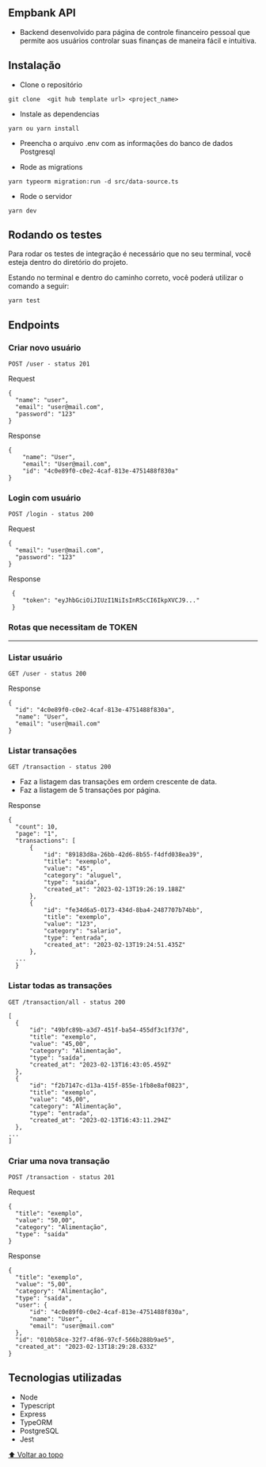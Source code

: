 ## Empbank API

- Backend desenvolvido para página de controle financeiro pessoal que permite aos usuários controlar suas finanças de maneira fácil e intuitiva.

## Instalação
- Clone o repositório
```
git clone  <git hub template url> <project_name>
```

- Instale as dependencias 
```
yarn ou yarn install
```

- Preencha o arquivo .env com as informações do banco de dados Postgresql

- Rode as migrations
```
yarn typeorm migration:run -d src/data-source.ts
```

- Rode o servidor
```
yarn dev
```

## **Rodando os testes** 

Para rodar os testes de integração é necessário que no seu terminal, você esteja dentro do diretório do projeto.

Estando no terminal e dentro do caminho correto, você poderá utilizar o comando a seguir:
````
yarn test
````

## Endpoints
### Criar novo usuário

`POST /user - status 201`

Request
  
  ```
  {
	"name": "user",
	"email": "user@mail.com",
	"password": "123"
}
  
  ```

Response
```
{
	"name": "User",
	"email": "User@mail.com",
	"id": "4c0e89f0-c0e2-4caf-813e-4751488f830a"
}
  ```
 
### Login com usuário
  `POST /login - status 200`

Request
  
  ```
  {
	"email": "user@mail.com",
	"password": "123"
}
  ```
Response
```
 {
	"token": "eyJhbGciOiJIUzI1NiIsInR5cCI6IkpXVCJ9..."
 }
  ```
  ### Rotas que necessitam de TOKEN
  ---------------------
  ### Listar usuário
  `GET /user - status 200`
  
  Response
  
  ```
 {
	"id": "4c0e89f0-c0e2-4caf-813e-4751488f830a",
	"name": "User",
	"email": "user@mail.com"
}
  
  ```

  ### Listar transações
  `GET /transaction - status 200`
  - Faz a listagem das transações em ordem crescente de data.
  - Faz a listagem de 5 transações por página.
  
  Response
  
  ```
  {
	"count": 10,
	"page": "1",
	"transactions": [
		{
			"id": "89183d8a-26bb-42d6-8b55-f4dfd038ea39",
			"title": "exemplo",
			"value": "45",
			"category": "aluguel",
			"type": "saida",
			"created_at": "2023-02-13T19:26:19.188Z"
		},
		{
			"id": "fe34d6a5-0173-434d-8ba4-2487707b74bb",
			"title": "exemplo",
			"value": "123",
			"category": "salario",
			"type": "entrada",
			"created_at": "2023-02-13T19:24:51.435Z"
		},
    ...
    }
  ```
  
  ### Listar todas as transações
  `GET /transaction/all - status 200`
  
  ```
  [
	{
		"id": "49bfc89b-a3d7-451f-ba54-455df3c1f37d",
		"title": "exemplo",
		"value": "45,00",
		"category": "Alimentação",
		"type": "saída",
		"created_at": "2023-02-13T16:43:05.459Z"
	},
	{
		"id": "f2b7147c-d13a-415f-855e-1fb8e8af0823",
		"title": "exemplo",
		"value": "45,00",
		"category": "Alimentação",
		"type": "entrada",
		"created_at": "2023-02-13T16:43:11.294Z"
	},
  ...
  ]
  ```
  
  ### Criar uma nova transação
  `POST /transaction - status 201`
  
  Request
  ```
  {
	"title": "exemplo",
	"value": "50,00",
	"category": "Alimentação",
	"type": "saída"
}
  ```
  
  Response
  
  ```
  {
	"title": "exemplo",
	"value": "5,00",
	"category": "Alimentação",
	"type": "saída",
	"user": {
		"id": "4c0e89f0-c0e2-4caf-813e-4751488f830a",
		"name": "User",
		"email": "user@mail.com"
	},
	"id": "010b58ce-32f7-4f86-97cf-566b288b9ae5",
	"created_at": "2023-02-13T18:29:28.633Z"
 }

  ```
  
  
  ## Tecnologias utilizadas
  - Node
  - Typescript
  - Express
  - TypeORM
  - PostgreSQL
  - Jest
  
  [⬆ Voltar ao topo](#Empbank-api)<br>
  
